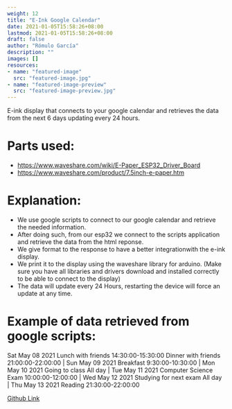 ```yaml
---
weight: 12
title: "E-Ink Google Calendar"
date: 2021-01-05T15:58:26+08:00
lastmod: 2021-01-05T15:58:26+08:00
draft: false
author: "Rómulo García"
description: ""
images: []
resources:
- name: "featured-image"
  src: "featured-image.jpg"
- name: "featured-image-preview"
  src: "featured-image-preview.jpg"
---
```


E-ink display that connects to your google calendar and retrieves the data from the next 6 days updating every 24 hours.


# Parts used:

 -  https://www.waveshare.com/wiki/E-Paper_ESP32_Driver_Board
 -  https://www.waveshare.com/product/7.5inch-e-paper.htm
 
# Explanation:
 
 - We use google scripts to connect to our google calendar and retrieve the needed information.
 - After doing such, from our esp32 we connect to the scripts application and retrieve the data from the html reponse.
 - We give format to the response to have a better integrationwith the e-ink display.
 - We print it to the display using the waveshare library for arduino. (Make sure you have all libraries and drivers download and installed correctly to be able to connect to the display)
 - The data will update every 24 Hours, restarting the device will force an update at any time.

# Example of data retrieved from google scripts:

Sat May 08 2021
Lunch with friends                  14:30:00-15:30:00
Dinner with friends                 21:00:00-22:00:00
|
Sun May 09 2021
Breakfast                           9:30:00-10:30:00
|
Mon May 10 2021
Going to class                      All day
|
Tue May 11 2021
Computer Science Exam               10:00:00-12:00:00
|
Wed May 12 2021
Studying for next exam              All day
|
Thu May 13 2021
Reading                             21:30:00-22:00:00



[Github Link](https://github.com/rogarmu8/E-INK-Google-Calendar)
